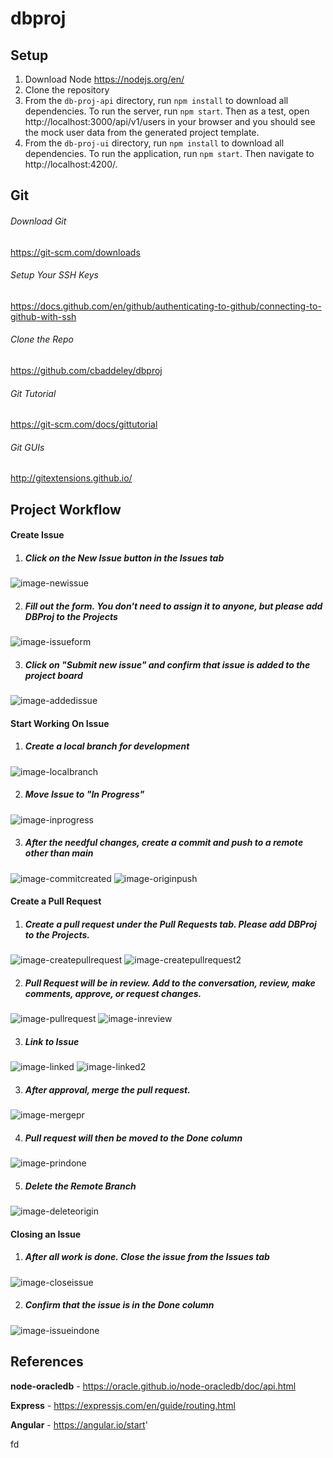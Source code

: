 # dbproj

## Setup

1. Download Node https://nodejs.org/en/
2. Clone the repository
3. From the `db-proj-api` directory, run `npm install` to download all dependencies. To run the server, run `npm start`. Then as a test, open http://localhost:3000/api/v1/users in your browser and you should see the mock user data from the generated project template.
4. From the `db-proj-ui` directory, run `npm install` to download all dependencies. To run the application, run `npm start`. Then navigate to http://localhost:4200/.

## Git

###### Download Git

https://git-scm.com/downloads

###### Setup Your SSH Keys

https://docs.github.com/en/github/authenticating-to-github/connecting-to-github-with-ssh

###### Clone the Repo

https://github.com/cbaddeley/dbproj

###### Git Tutorial

https://git-scm.com/docs/gittutorial

###### Git GUIs 

http://gitextensions.github.io/

## Project Workflow

#### Create Issue

1. ##### Click on the New Issue button in the Issues tab

![image-newissue](project-workflow-images/newissue.png)

2. ##### Fill out the form. You don't need to assign it to anyone, but please **add DBProj to the Projects**

![image-issueform](project-workflow-images/issueform.png)

3. ##### Click on "Submit new issue" and confirm that issue is added to the project board

![image-addedissue](project-workflow-images/addedissue.png)

#### Start Working On Issue

1. ##### Create a local branch for development

![image-localbranch](project-workflow-images/localbranch.png)

2. ##### Move Issue to "In Progress"

![image-inprogress](project-workflow-images/inprogress.png)

3. ##### After the needful changes, create a commit and push to a remote other than main

![image-commitcreated](project-workflow-images/commitcreated.png)
![image-originpush](project-workflow-images/originpush.png)

#### Create a Pull Request

1. ##### Create a pull request under the Pull Requests tab. Please **add DBProj to the Projects**.

![image-createpullrequest](project-workflow-images/createpullrequest.png)
![image-createpullrequest2](project-workflow-images/createpullrequest2.png)

2. ##### Pull Request will be in review. Add to the conversation, review, make comments, approve, or request changes.

![image-pullrequest](project-workflow-images/pullrequest.png)
![image-inreview](project-workflow-images/inreview.png)

3. ##### Link to Issue

![image-linked](project-workflow-images/linked.png)
![image-linked2](project-workflow-images/linked2.png)

3. ##### After approval, merge the pull request.

![image-mergepr](project-workflow-images/mergepr.png)

4. ##### Pull request will then be moved to the Done column

![image-prindone](project-workflow-images/prindone.png)

5. ##### Delete the Remote Branch

![image-deleteorigin](project-workflow-images/deleteorigin.png)

#### Closing an Issue

1. ##### After all work is done. Close the issue from the Issues tab

![image-closeissue](project-workflow-images/closeissue.png)

2. ##### Confirm that the issue is in the Done column

![image-issueindone](project-workflow-images/issueindone.png)

## References

**node-oracledb** - https://oracle.github.io/node-oracledb/doc/api.html

**Express** - https://expressjs.com/en/guide/routing.html

**Angular** - https://angular.io/start'

fd